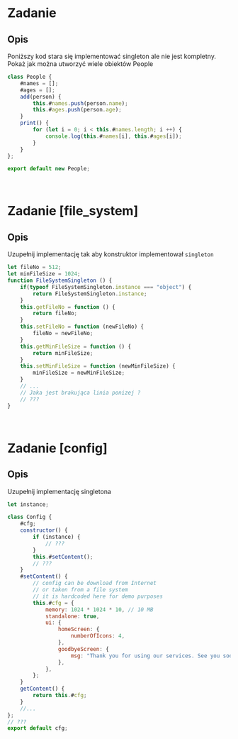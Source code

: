 # Zadanie
## Opis
Poniższy kod stara się implementować singleton ale nie jest kompletny. Pokaż jak można utworzyć wiele obiektów People

```js
class People {
    #names = [];
    #ages = [];
    add(person) {
        this.#names.push(person.name);
        this.#ages.push(person.age);
    }
    print() {
        for (let i = 0; i < this.#names.length; i ++) {
            console.log(this.#names[i], this.#ages[i]);
        }
    }
};

export default new People;
```

<br>

# Zadanie [file_system]
## Opis
Uzupełnij implementację tak aby konstruktor implementował `singleton`

```javascript
let fileNo = 512;
let minFileSize = 1024;
function FileSystemSingleton () {
    if(typeof FileSystemSingleton.instance === "object") {
        return FileSystemSingleton.instance;
    }
    this.getFileNo = function () {
        return fileNo;
    }
    this.setFileNo = function (newFileNo) {
        fileNo = newFileNo;
    }
    this.getMinFileSize = function () {
        return minFileSize;
    }
    this.setMinFileSize = function (newMinFileSize) {
        minFileSize = newMinFileSize;
    }
    // ...
    // Jaka jest brakująca linia ponizej ?
    // ???
}
```

<br>

# Zadanie [config]
## Opis
Uzupełnij implementację singletona

```javascript
let instance;

class Config {
    #cfg;
    constructor() {
        if (instance) {
            // ???
        }
        this.#setContent();
        // ???
    }
    #setContent() {
        // config can be download from Internet
        // or taken from a file system
        // it is hardcoded here for demo purposes
        this.#cfg = {
            memory: 1024 * 1024 * 10, // 10 MB
            standalone: true,
            ui: {
                homeScreen: {
                    numberOfIcons: 4,
                },
                goodbyeScreen: {
                    msg: "Thank you for using our services. See you soon !",
                },
            },
        };
    }
    getContent() {
        return this.#cfg;
    }
    //...
};
// ???
export default cfg;
```
